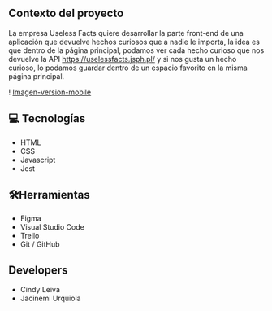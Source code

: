## Contexto del proyecto

La empresa Useless Facts quiere desarrollar la parte front-end de una aplicación que devuelve hechos curiosos que a nadie le importa, la idea es que dentro de la página principal, podamos ver cada hecho curioso que nos devuelve la API https://uselessfacts.jsph.pl/ y si nos gusta un hecho curioso, lo podamos guardar dentro de un espacio favorito en la misma página principal.

! [Imagen-version-mobile](images/Curios-facts-mobile.png) 

## 💻 Tecnologías

- HTML
- CSS
- Javascript
- Jest

## 🛠Herramientas

- Figma
- Visual Studio Code
- Trello
- Git / GitHub

## Developers
- Cindy Leiva
- Jacinemi Urquiola
